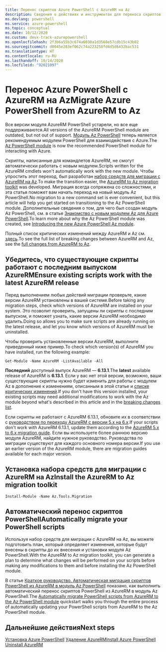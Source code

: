 ```yaml
---
title: Перенос скриптов Azure PowerShell с AzureRM на Az
description: Сведения о действиях и инструментах для переноса скриптов с модуля AzureRM на новый модуль Az.
ms.devlang: powershell
ms.service: azure-powershell
ms.topic: conceptual
ms.date: 10/12/2020
ms.custom: devx-track-azurepowershell
ms.openlocfilehash: 2f3b6a55b3c674a6030a1d3568e57cdb15c43b02
ms.sourcegitcommit: d0045e283ef062c74a223258fd4d5d6432bac531
ms.translationtype: HT
ms.contentlocale: ru-RU
ms.lasthandoff: 10/14/2020
ms.locfileid: "92021097"
---
```

# <a name="migrate-azure-powershell-from-azurerm-to-az"></a><span data-ttu-id="4b25c-103">Перенос Azure PowerShell с AzureRM на Az</span><span class="sxs-lookup"><span data-stu-id="4b25c-103">Migrate Azure PowerShell from AzureRM to Az</span></span>

<span data-ttu-id="4b25c-104">Все версии модуля AzureRM PowerShell устарели, но все еще поддерживаются.</span><span class="sxs-lookup"><span data-stu-id="4b25c-104">All versions of the AzureRM PowerShell module are outdated, but not out of support.</span></span> <span data-ttu-id="4b25c-105">[Модуль Az PowerShell](install-az-ps.md) теперь является рекомендуемым модулем PowerShell для взаимодействия с Azure.</span><span class="sxs-lookup"><span data-stu-id="4b25c-105">The [Az PowerShell module](install-az-ps.md) is now the recommended PowerShell module for interacting with Azure.</span></span>

<span data-ttu-id="4b25c-106">Скрипты, написанные для командлетов AzureRM, не смогут автоматически работать с новым модулем.</span><span class="sxs-lookup"><span data-stu-id="4b25c-106">Scripts written for the AzureRM cmdlets won't automatically work with the new module.</span></span> <span data-ttu-id="4b25c-107">Чтобы упростить этот переход, был разработан [набор средств для миграции с AzureRM на Az](https://github.com/Azure/azure-powershell-migration).</span><span class="sxs-lookup"><span data-stu-id="4b25c-107">To make the transition easier, the [AzureRM to Az migration toolkit](https://github.com/Azure/azure-powershell-migration) was developed.</span></span> <span data-ttu-id="4b25c-108">Миграция всегда сопряжена со сложностями, и эта статья поможет вам начать переход на новый модуль Az PowerShell.</span><span class="sxs-lookup"><span data-stu-id="4b25c-108">No migration to a new command set is ever convenient, but this article will help you get started on transitioning to the Az PowerShell module.</span></span> <span data-ttu-id="4b25c-109">Дополнительные сведения о том, для чего был создан модуль Az PowerShell, см. в статье [Знакомство с новым модулем Az для Azure PowerShell](new-azureps-module-az.md).</span><span class="sxs-lookup"><span data-stu-id="4b25c-109">To learn more about why the Az PowerShell module was created, see [Introducing the new Azure PowerShell Az module](new-azureps-module-az.md).</span></span>

<span data-ttu-id="4b25c-110">Полный список критических изменений между AzureRM и Az см. [здесь](migrate-az-1.0.0.md).</span><span class="sxs-lookup"><span data-stu-id="4b25c-110">To see the full list of breaking changes between AzureRM and Az, see the [full changes from AzureRM to Az](migrate-az-1.0.0.md).</span></span>

## <a name="ensure-existing-scripts-work-with-the-latest-azurerm-release"></a><span data-ttu-id="4b25c-111">Убедитесь, что существующие скрипты работают с последним выпуском AzureRM</span><span class="sxs-lookup"><span data-stu-id="4b25c-111">Ensure existing scripts work with the latest AzureRM release</span></span>

<span data-ttu-id="4b25c-112">Перед выполнением любых действий миграции проверьте, какие версии AzureRM установлены в вашей системе.</span><span class="sxs-lookup"><span data-stu-id="4b25c-112">Before taking any migration steps, check which versions of AzureRM are installed on your system.</span></span>
<span data-ttu-id="4b25c-113">Это позволит проверить, запущены ли скрипты с последним выпуском, и поможет узнать, какие версии AzureRM необходимо удалить.</span><span class="sxs-lookup"><span data-stu-id="4b25c-113">Doing so allows you to make sure scripts are already running on the latest release, and let you know which versions of AzureRM must be uninstalled.</span></span>

<span data-ttu-id="4b25c-114">Чтобы проверить установленные версии AzureRM, выполните приведенный ниже пример.</span><span class="sxs-lookup"><span data-stu-id="4b25c-114">To check which version(s) of AzureRM you have installed, run the following example:</span></span>

```azurepowershell
Get-Module -Name AzureRM -ListAvailable -All
```

<span data-ttu-id="4b25c-115">**Последний** доступный выпуск AzureRM — **6.13.1**.</span><span class="sxs-lookup"><span data-stu-id="4b25c-115">The **latest** available release of AzureRM is **6.13.1**.</span></span> <span data-ttu-id="4b25c-116">Если у вас нет этой версии, возможно, ваши существующие скрипты нужно будет изменить для работы с модулем Az в дополнение к изменениям, описанным в этой статье и [списке критических изменений](migrate-az-1.0.0.md).</span><span class="sxs-lookup"><span data-stu-id="4b25c-116">If you don't have this version installed, your existing scripts may need additional modifications to work with the Az module beyond what's described in this article and in the [breaking changes list](migrate-az-1.0.0.md).</span></span>

<span data-ttu-id="4b25c-117">Если скрипты не работают с AzureRM 6.13.1, обновите их в соответствии с [руководством по переходу AzureRM с версии 5.x на 6.x](/powershell/azure/azurerm/migration-guide.6.0.0).</span><span class="sxs-lookup"><span data-stu-id="4b25c-117">If your scripts don't work with AzureRM 6.13.1, update them according to the [AzureRM 5.x to 6.x migration guide](/powershell/azure/azurerm/migration-guide.6.0.0).</span></span> <span data-ttu-id="4b25c-118">Если вы используете более раннюю версию модуля AzureRM, найдите нужное руководство. Руководства по миграции существуют для каждого основного номера версии.</span><span class="sxs-lookup"><span data-stu-id="4b25c-118">If you use an earlier version of the AzureRM module, there are migration guides available for each major version.</span></span>

## <a name="install-the-azurerm-to-az-migration-toolkit"></a><span data-ttu-id="4b25c-119">Установка набора средств для миграции с AzureRM на Az</span><span class="sxs-lookup"><span data-stu-id="4b25c-119">Install the AzureRM to Az migration toolkit</span></span>

```azurepowershell
Install-Module -Name Az.Tools.Migration
```

## <a name="automatically-migrate-your-powershell-scripts"></a><span data-ttu-id="4b25c-120">Автоматический перенос скриптов PowerShell</span><span class="sxs-lookup"><span data-stu-id="4b25c-120">Automatically migrate your PowerShell scripts</span></span>

<span data-ttu-id="4b25c-121">Используя набор средств для миграции с AzureRM на Az, вы можете подготовить план, который определяет изменения, которые будут внесены в скрипты до их внесения и установки модуля Az PowerShell.</span><span class="sxs-lookup"><span data-stu-id="4b25c-121">With the AzureRM to Az migration toolkit, you can generate a plan to determine what changes will be performed on your scripts before making any modifications to them and before installing the Az PowerShell module.</span></span>

<span data-ttu-id="4b25c-122">В статье [Краткое руководство. Автоматическая миграция скриптов PowerShell из AzureRM в модуль Az PowerShell](quickstart-migrate-azurerm-to-az-automatically.md) показано, как выполнить автоматический перенос скриптов PowerShell из AzureRM в модуль Az PowerShell.</span><span class="sxs-lookup"><span data-stu-id="4b25c-122">The [Automatically migrate PowerShell scripts from AzureRM to the Az PowerShell module](quickstart-migrate-azurerm-to-az-automatically.md) quickstart walks you through the entire process of automatically updating your PowerShell scripts from AzureRM to the Az PowerShell module.</span></span>

## <a name="next-steps"></a><span data-ttu-id="4b25c-123">Дальнейшие действия</span><span class="sxs-lookup"><span data-stu-id="4b25c-123">Next steps</span></span>

<span data-ttu-id="4b25c-124">[Установка Azure PowerShell](install-az-ps.md)
[Удаление AzureRM](uninstall-az-ps.md#uninstall-the-azurerm-module)</span><span class="sxs-lookup"><span data-stu-id="4b25c-124">[Install Azure PowerShell](install-az-ps.md)
[Uninstall AzureRM](uninstall-az-ps.md#uninstall-the-azurerm-module)</span></span>
